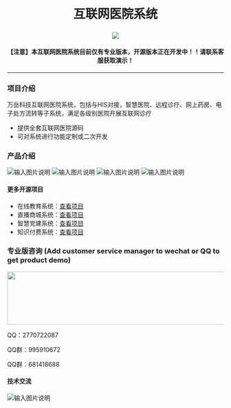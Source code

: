 <h1 align="center">互联网医院系统</h1>

<h5 align="center"></h5>
<div align="center">
 
[![](https://img.shields.io/badge/QQ%E7%BE%A4-995910672-green)](https://qm.qq.com/cgi-bin/qm/qr?k=JShAyXeoKqg2lWFEUSElxELImhjeMG4y&jump_from=webapi)

#### 【注意】本互联网医院系统目前仅有专业版本，开源版本正在开发中！！请联系客服获取演示！


------------------------------------------------------------------------
</div>


### 项目介绍 

万岳科技互联网医院系统，包括与HIS对接，智慧医院、远程诊疗、网上药房、电子处方流转等子系统，满足各级别医院开展互联网诊疗


* 提供全套互联网医院源码
* 可对系统进行功能定制或二次开发

### 产品介绍
 ![输入图片说明](https://gitee.com/sdwanyue/internet-hospital-system/raw/master/1.png)
 ![输入图片说明](https://gitee.com/sdwanyue/internet-hospital-system/raw/master/2.png)
 ![输入图片说明](https://gitee.com/sdwanyue/internet-hospital-system/raw/master/3.png)
 ![输入图片说明](https://gitee.com/sdwanyue/internet-hospital-system/raw/master/4.png)
  
#### 更多开源项目

- 在线教育系统：[查看项目](https://gitee.com/WanYueKeJi/wanyue_education_web)
- 直播商城系统：[查看项目](http://gitee.com/WanYueKeJi/wanyue_zhibo_web)
- 智慧党建系统：[查看项目](http://gitee.com/WanYueKeJi/wanyue_dangjian)
- 知识付费系统：[查看项目](http://gitee.com/WanYueKeJi/Wanyue-knowledge-payment-UNI-APP)


### 专业版咨询 (Add customer service manager to wechat or QQ to get product demo)

<div style='height: 130px'>
    <img class="kefu_weixin" style="float:left;" src="https://gitee.com/WanYueKeJi/wanyue_education_uniapp/raw/newone/pages/%E5%BC%A0%E7%9A%93%E5%BC%80%E6%BA%90.png" width="602" height="123"/>
    <div style="float:left;">
        <p>QQ：2770722087</p>
        <p>QQ群：995910672</p>
        <p>QQ群：681418688</p>

#### 技术交流
 ![输入图片说明](https://gitee.com/WanYueKeJi/wanyue_education_web/raw/master/%E4%B8%87%E5%B2%B3%E7%A7%91%E6%8A%80%E5%BC%80%E6%BA%90%E8%AE%A8%E8%AE%BA15%E7%BE%A4%E7%BE%A4%E8%81%8A%E4%BA%8C%E7%BB%B4%E7%A0%81.png)
>
